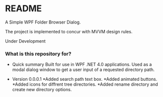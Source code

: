 # README #

A Simple WPF Folder Browser Dialog.

The project is implemented to concur with MVVM design rules.

Under Development

### What is this repository for? ###

* Quick summary 
 Built for use in WPF .NET 4.0 applications.
 Used as a modal dialog window to get a user input of a requested directory path.
	

* Version 0.0.0.1
	*Added search path text box.
	*Added animated buttons.
	*Added icons for diffrent tree directories.
	*Added rename directory and create new directory options.